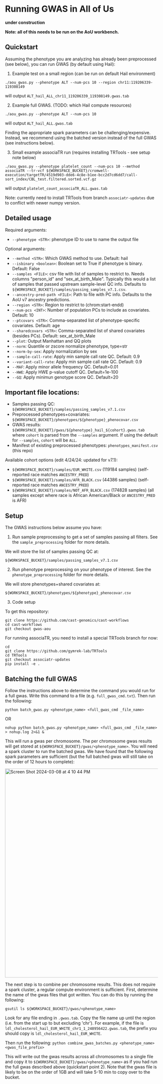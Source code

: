 # Running GWAS in All of Us

**under construction**

**Note: all of this needs to be run on the AoU workbench.**

## Quickstart

Assuming the phenotype you are analyzing has already been preprocessed (see below), you can run GWAS (by default using Hail):

1. Example test on a small region (can be run on default Hail environment)
```
./aou_gwas.py --phenotype ALT --num-pcs 10 --region chr11:119206339-119308149
```
will output `ALT_hail_ALL_chr11_119206339_119308149.gwas.tab` 

2. Example full GWAS. (TODO: which Hail compute resources)
```
./aou_gwas.py --phenotype ALT --num-pcs 10
```
will output `ALT_hail_ALL.gwas.tab`

Finding the appropriate spark parameters can be challenging/expensive. Instead, we recommend using the batched version instead of the full GWAS (see instructions below).

3. Small example associaTR run (requires installing TRTools - see setup note below)

```
./aou_gwas.py --phenotype platelet_count --num-pcs 10 --method associaTR --tr-vcf ${WORKSPACE_BUCKET}/cromwell-execution/targetTR/4519d903-dde6-4c8e-b1ee-bcc2d7cd6dd7/call-sort_index/CBL_test.filtered.sorted.vcf.gz
```
will output `platelet_count_associaTR_ALL.gwas.tab`

Note: currently need to install TRTools from branch `associatr-updates` due to conflict with newer numpy version.

## Detailed usage

Required arguments:

* `--phenotype <STR>`: phenotype ID to use to name the output file

Optional arguments:

* `--method <STR>`: Which GWAS method to use. Default: hail
* `--isbinary <boolean>`: Boolean set to True if phenotype is binary. Default: False
* `--samples <FILE>`: csv file with list of samples to restrict to. Needs columns "person_id" and "sex_at_birth_Male". Typically this would a list of samples that passed upstream sample-level QC info. Defaults to `${WORKSPACE_BUCKET}/samples/passing_samples_v7.1.csv`.
* `--ancestry-pred-path <FILE>`: Path to file with PC info. Defaults to the AoU v7 ancestry predictions.
* `--region <STR>`: Region to restrict to (chrom:start-endd)
* `--num-pcs <INT>`: Number of population PCs to include as covariates. Default: 10
* `--ptcovars <STR>`: Comma-separated list of phenotype-specific covariates. Default: age
* `--sharedcovars <STR>`: Comma-separated list of shared covariates (besides PCs). Default: sex_at_birth_Male
* `--plot`: Output Manhattan and QQ plots
* `--norm`: Quantile or zscore normalize phenotype, type=str
* `--norm-by-sex`: Apply normalization by sex
* `--sample-call-rate`: Apply min sample call rate QC. Default: 0.9
* `--variant-call-rate`: Apply min sample call rate QC. Default: 0.9 
* `--MAF`: Apply minor allele frequency QC. Default=0.01
* `--HWE`: Apply HWE p-value cutoff QC. Default=1e-100
* `--GQ`: Apply minimun genotype score QC. Default=20


## Important file locations:

* Samples passing QC: `${WORKSPACE_BUCKET}/samples/passing_samples_v7.1.csv`
* Preprocessed phenotypes+covariates: `${WORKSPACE_BUCKET}/phenotypes/${phenotype}_phenocovar.csv`
* GWAS results: `${WORKSPACE_BUCKET}/gwas/${phenotype}_hail_${cohort}.gwas.tab` where `cohort` is parsed from the `--samples` argument. If using the default for `--samples`, `cohort` will be `ALL`.
* Manifest of existing preprocessed phenotypes: `phenotypes_manifest.csv` (this repo)

Available cohort options (edit 4/24/24: updated for v7.1):
* `${WORKSPACE_BUCKET}/samples/EUR_WHITE.csv` (119184 samples) (self-reported race matches `ANCESTRY_PRED`)
* `${WORKSPACE_BUCKET}/samples/AFR_BLACK.csv` (44386 samples) (self-reported race matches `ANCESTRY_PRED`)
* `${WORKSPACE_BUCKET}/samples/NOT_AFR_BLACK.csv` (174828 samples) (all samples except where race is African American/Black or `ANCESTRY_PRED` is AFR)

## Setup

The GWAS instructions below assume you have:

1. Run sample preprocessing to get a set of samples passing all filters. See the `sample_preprocessing` folder for more details.

We will store the list of samples passing QC at:

```
${WORKSPACE_BUCKET}/samples/passing_samples_v7.1.csv
```

2. Run phenotype preprocessing on your phenotype of interest. See the `phenotype_preprocessing` folder for more details.

We will store phenotypes+shared covariates at:
```
${WORKSPACE_BUCKET}/phenotypes/${phenotype}_phenocovar.csv
```

3. Code setup

To get this repository:
```
git clone https://github.com/cast-genomics/cast-workflows
cd cast-workflows
git checkout gwas-aou
```

For running associaTR, you need to install a special TRTools branch for now:

```
cd
git clone https://github.com/gymrek-lab/TRTools
cd TRTools
git checkout associatr-updates
pip install -e .
```

## Batching the full GWAS

Follow the instructions above to determine the command you would run for a full gwas. Write this command to a file (e.g. `full_gwas_cmd.txt`). Then run the following:

`python batch_gwas.py <phenotype_name> <full_gwas_cmd _file_name>`

OR

`nohup python batch_gwas.py <phenotype_name> <full_gwas_cmd _file_name> > nohup.log 2>&1 &`

This will run a gwas per chromosome. The per chromosome gwas results will get stored at `${WORKSPACE_BUCKET}/gwas/<phenotype_name>`. You will need a spark cluster to run the batched gwas. We have found that the following spark parameters are sufficient (but the full batched gwas will still take on the order of 12 hours to complete):

<img width="687" alt="Screen Shot 2024-03-08 at 4 10 44 PM" src="https://github.com/CAST-genomics/cast-workflows/assets/16807372/4b22fa94-efbc-4c7b-974b-dab86d43db48">


The next step is to combine per chromosome results. This does not require a spark cluster, a regular compute environment is sufficient. First, determine the name of the gwas files that got written. You can do this by running the following:

`gsutil ls ${WORKSPACE_BUCKET}/gwas/<phenotype_name>`

Look for any file ending in `.gwas.tab`. Copy the file name up until the region (i.e. from the start up to but excluding 'chr'). For example, if the file is `ldl_cholesterol_hail_EUR_WHITE_chr1_1_248956422.gwas.tab`, the prefix you should copy is `ldl_cholesterol_hail_EUR_WHITE`.

Then run the following:
`python combine_gwas_batches.py <phenotype_name> <gwas_file_prefix>`

This will write out the gwas results across all chromosomes to a single file and copy it to `${WORKSPACE_BUCKET}/gwas/<phenotype_name>` as if you had run the full gwas described above (quickstart point 2). Note that the gwas file is likely to be on the order of 1GB and will take 5-10 min to copy over to the bucket.
